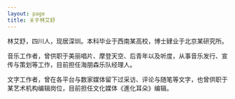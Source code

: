 ```yaml
---
layout: page
title: 关于林艾舒
---
```


林艾舒，四川人，现居深圳。本科毕业于西南某高校，博士肄业于北京某研究所。

音乐工作者，曾供职于美丽唱片、摩登天空、后青年以及听度，从事音乐发行、宣传与策划等工作，目前担任海朋森乐队经理人。

文字工作者，曾在各平台与数家媒体留下过采访、评论与随笔等文字，也曾供职于某艺术机构编辑岗位，目前担任文化媒体《進化耳朵》编辑。

<!-- 海朋森, 孤独的利里, 曹若嘉, 暴力香槟, 卧轨的火车, 晕盖, 杨海崧（兵马司唱片）, 小吉（琪琪音像）, Chainhaha, 飞去来, 小老虎, Nouvelle, 动物园钉子户, Snapline, 超人田田, Pan Daijing, 裸儿, Nick（生煎唱片与信唱片）, 李子超, 脏手指, Mong Tong, 解离的真实, 退格, DBZ, 法兹, 花伦, BowAsWell, 明天的盐, DaisyDaisy, 海青, huhu（短跑小说）, 丢莱卡, happy little cat, 柏林护士, Howie Lee, 地磁卡, 放荡罗泽, Lu1, 周士爵, Late Troubles, 桃子假象, Run Run Run, 山人, 舒大卫, 蒋焜（浅灰唱片）, 徐波（Chinese Football）, 冯浛（浪味仙贝）, 陈振超, watto, 海洋（七八点）, 月兔（小王）, 让让（码头组）, Uncle Hu, 季一楠（海朋森）, 邱驰（孤独的利里）, 高嘉丰, 方舟（周末变奏）, 屹然（缺省）, 余海霖（非常大自然）, 黄品熹（返校日）, 黎忘年（智齿与明天的盐）, 杨帆（TOW）, 刘堃（低苦艾）, Joyside, 夏之禹, 超级斩, 靴腿, 苏紫旭, 踽 踽, 牛磊（1724 唱片）, 刘疆来（北河三唱片）, Schoolgirl Byebye。 -->

<!-- 海青 《乌飞兔走昼还夜》, Shii 《绵延》, 合辑 《聚会的前夜》, Zeming Xu 《言外之意》, Hoo! 《Hoo!》, Late Troubles 《Language Barrier》, West By West 《西偏西》, 合辑 《房间里的潜水员》, GUAN 《Drone A》, 合辑 《风吹走的城市》, Broken Thoughts 《Hearing Ghosts》, P. Murk 《You Really Should Come to the House》, 合辑 《烟火的期许》, DBZ 与彭喜悦 《students》, 中法创作合辑 《乐色斑斓》, B6 《向着明丽那方》, 合辑 《猫登天空》, DBZ 《侘寂罗曼史》, 歪理思 《多维风景》。 -->

